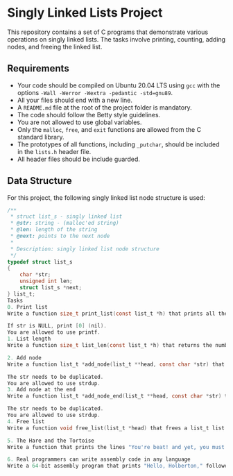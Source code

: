 # Singly Linked Lists Project

This repository contains a set of C programs that demonstrate various operations on singly linked lists. The tasks involve printing, counting, adding nodes, and freeing the linked list.

## Requirements

- Your code should be compiled on Ubuntu 20.04 LTS using `gcc` with the options `-Wall -Werror -Wextra -pedantic -std=gnu89`.
- All your files should end with a new line.
- A `README.md` file at the root of the project folder is mandatory.
- The code should follow the Betty style guidelines.
- You are not allowed to use global variables.
- Only the `malloc`, `free`, and `exit` functions are allowed from the C standard library.
- The prototypes of all functions, including `_putchar`, should be included in the `lists.h` header file.
- All header files should be include guarded.

## Data Structure

For this project, the following singly linked list node structure is used:

```c
/**
 * struct list_s - singly linked list
 * @str: string - (malloc'ed string)
 * @len: length of the string
 * @next: points to the next node
 *
 * Description: singly linked list node structure
 */
typedef struct list_s
{
    char *str;
    unsigned int len;
    struct list_s *next;
} list_t;
Tasks
0. Print list
Write a function size_t print_list(const list_t *h) that prints all the elements of a list_t list. The function should return the number of nodes.

If str is NULL, print [0] (nil).
You are allowed to use printf.
1. List length
Write a function size_t list_len(const list_t *h) that returns the number of elements in a list_t list.

2. Add node
Write a function list_t *add_node(list_t **head, const char *str) that adds a new node at the beginning of a list_t list. The function should return the address of the new element, or NULL if it fails.

The str needs to be duplicated.
You are allowed to use strdup.
3. Add node at the end
Write a function list_t *add_node_end(list_t **head, const char *str) that adds a new node at the end of a list_t list. The function should return the address of the new element, or NULL if it fails.

The str needs to be duplicated.
You are allowed to use strdup.
4. Free list
Write a function void free_list(list_t *head) that frees a list_t list.

5. The Hare and the Tortoise
Write a function that prints the lines "You're beat! and yet, you must allow," and "I bore my house upon my back!" before the main function is executed. You are allowed to use the printf function.

6. Real programmers can write assembly code in any language
Write a 64-bit assembly program that prints "Hello, Holberton," followed by a new line. You are only allowed to use the printf function and not allowed to use interrupts.


